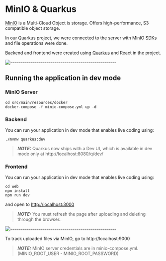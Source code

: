 # MinIO & Quarkus

[MinIO](https://min.io/) is a Multi-Cloud Object is storage. Offers high-performance, S3 compatible object storage.

In our Quarkus project, we were connected to the server with MinIO [SDKs](https://docs.min.io/) and file operations were done.

Backend and frontend were created using [Quarkus](https://quarkus.io/) and React in the project.

![-----------------------------------------------------](https://raw.githubusercontent.com/andreasbm/readme/master/assets/lines/aqua.png)

## Running the application in dev mode

### MinIO Server

```shell script
cd src/main/resources/docker
docker-compose -f minio-compose.yml up -d
```

### Backend

You can run your application in dev mode that enables live coding using:

```shell script
./mvnw quarkus:dev
```

> **_NOTE:_** Quarkus now ships with a Dev UI, which is available in dev mode only at http://localhost:8080/q/dev/

### Frontend

You can run your application in dev mode that enables live coding using:

```shell script
cd web
npm install
npm run dev
```

and open to [http://localhost:3000](http://localhost:3000)

> **_NOTE:_** You must refresh the page after uploading and deleting through the browser..

![-----------------------------------------------------](https://raw.githubusercontent.com/andreasbm/readme/master/assets/lines/aqua.png)

To track uploaded files via MinIO, go to http://localhost:9000

> **_NOTE:_** MinIO server credentials are in minio-compose.yml. (MINIO_ROOT_USER - MINIO_ROOT_PASSWORD)
